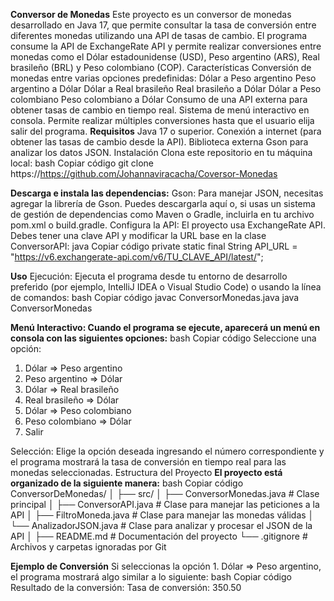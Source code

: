 **Conversor de Monedas**
Este proyecto es un conversor de monedas desarrollado en Java 17, que permite consultar la tasa de conversión entre diferentes monedas utilizando una API de tasas de cambio. El programa consume la API de ExchangeRate API y permite realizar conversiones entre monedas como el Dólar estadounidense (USD), Peso argentino (ARS), Real brasileño (BRL) y Peso colombiano (COP).
Características
Conversión de monedas entre varias opciones predefinidas:
Dólar a Peso argentino
Peso argentino a Dólar
Dólar a Real brasileño
Real brasileño a Dólar
Dólar a Peso colombiano
Peso colombiano a Dólar
Consumo de una API externa para obtener tasas de cambio en tiempo real.
Sistema de menú interactivo en consola.
Permite realizar múltiples conversiones hasta que el usuario elija salir del programa.
**Requisitos**
Java 17 o superior.
Conexión a internet (para obtener las tasas de cambio desde la API).
Biblioteca externa Gson para analizar los datos JSON.
Instalación
Clona este repositorio en tu máquina local:
bash
Copiar código
git clone https://https://github.com/Johannaviracacha/Coversor-Monedas


**Descarga e instala las dependencias:**
Gson: Para manejar JSON, necesitas agregar la librería de Gson. Puedes descargarla aquí o, si usas un sistema de gestión de dependencias como Maven o Gradle, incluirla en tu archivo pom.xml o build.gradle.
Configura la API:
El proyecto usa ExchangeRate API. Debes tener una clave API y modificar la URL base en la clase ConversorAPI:
java
Copiar código
private static final String API_URL = "https://v6.exchangerate-api.com/v6/TU_CLAVE_API/latest/";


**Uso**
Ejecución: Ejecuta el programa desde tu entorno de desarrollo preferido (por ejemplo, IntelliJ IDEA o Visual Studio Code) o usando la línea de comandos:
bash
Copiar código
javac ConversorMonedas.java
java ConversorMonedas


**Menú Interactivo: Cuando el programa se ejecute, aparecerá un menú en consola con las siguientes opciones:**
bash
Copiar código
Seleccione una opción:
1. Dólar => Peso argentino
2. Peso argentino => Dólar
3. Dólar => Real brasileño
4. Real brasileño => Dólar
5. Dólar => Peso colombiano
6. Peso colombiano => Dólar
7. Salir


Selección: Elige la opción deseada ingresando el número correspondiente y el programa mostrará la tasa de conversión en tiempo real para las monedas seleccionadas.
Estructura del Proyecto
**El proyecto está organizado de la siguiente manera:**
bash
Copiar código
ConversorDeMonedas/
│
├── src/
│   ├── ConversorMonedas.java      # Clase principal
│   ├── ConversorAPI.java          # Clase para manejar las peticiones a la API
│   ├── FiltroMoneda.java          # Clase para manejar las monedas válidas
│   └── AnalizadorJSON.java        # Clase para analizar y procesar el JSON de la API
│
├── README.md                      # Documentación del proyecto
└── .gitignore                     # Archivos y carpetas ignoradas por Git


**Ejemplo de Conversión**
Si seleccionas la opción 1. Dólar => Peso argentino, el programa mostrará algo similar a lo siguiente:
bash
Copiar código
Resultado de la conversión:
Tasa de conversión: 350.50
